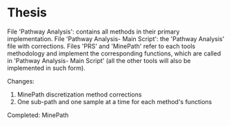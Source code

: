 # Thesis
File 'Pathway Analysis': contains all methods in their primary implementation.
File 'Pathway Analysis- Main Script': the 'Pathway Analysis' file with corrections.
Files 'PRS' and 'MinePath' refer to each tools methodology and implement the corresponding functions, which are called in 'Pathway Analysis- Main Script' (all the other tools will also be implemented in such form). 

Changes:
1. MinePath discretization method corrections
2. One sub-path and one sample at a time for each method's functions

Completed:
MinePath
